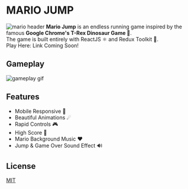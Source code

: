 
# MARIO JUMP

![mario header](https://user-images.githubusercontent.com/43317360/192131459-0b53fe51-b650-437d-af6a-5d24349a6e0d.png)  **Mario Jump** is an endless running game inspired by the famous **Google Chrome's T-Rex Dinosaur Game 🦖**.  
The game is built entirely with ReactJS ⚛ and Redux Toolkit 🔧.  
Play Here: Link Coming Soon!

## Gameplay

![gameplay gif](https://user-images.githubusercontent.com/43317360/192130942-51b6f545-33a9-4a4f-bfe1-7c3418380746.gif)

## Features

- Mobile Responsive 📱
- Beautiful Animations ☄
- Rapid Controls 🎮
- High Score 💯
- Mario Background Music ❤
- Jump & Game Over Sound Effect 🔊

## License

[MIT](LICENSE)
